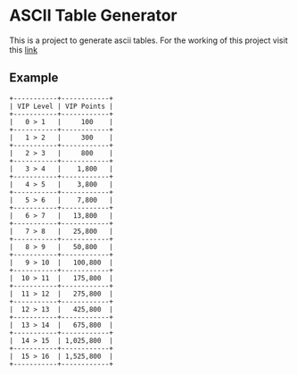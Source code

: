 # ASCII Table Generator

This is a project to generate ascii tables.
For the working of this project visit this [link](https://asciitablegenerator.pages.dev/)


## Example

```
+-----------+------------+
| VIP Level | VIP Points |
+-----------+------------+
|   0 > 1   |     100    |
+-----------+------------+
|   1 > 2   |     300    |
+-----------+------------+
|   2 > 3   |     800    |
+-----------+------------+
|   3 > 4   |    1,800   |
+-----------+------------+
|   4 > 5   |    3,800   |
+-----------+------------+
|   5 > 6   |    7,800   |
+-----------+------------+
|   6 > 7   |   13,800   |
+-----------+------------+
|   7 > 8   |   25,800   |
+-----------+------------+
|   8 > 9   |   50,800   |
+-----------+------------+
|   9 > 10  |   100,800  |
+-----------+------------+
|  10 > 11  |   175,800  |
+-----------+------------+
|  11 > 12  |   275,800  |
+-----------+------------+
|  12 > 13  |   425,800  |
+-----------+------------+
|  13 > 14  |   675,800  |
+-----------+------------+
|  14 > 15  | 1,025,800  |
+-----------+------------+
|  15 > 16  | 1,525,800  |
+-----------+------------+
```

